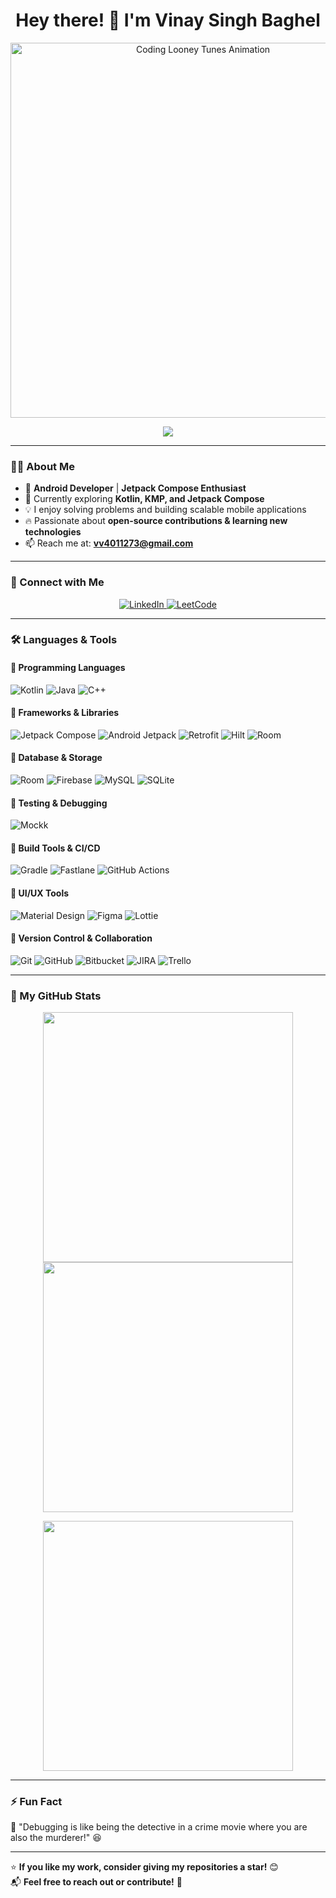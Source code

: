 <h1 align="center"> 
   Hey there! 👋 I'm Vinay Singh Baghel
</h1>

<p align="center">
   <img src="https://raw.githubusercontent.com/vinay-singh-dev/assets/main/Coding%20Looney%20Tunes%20GIF%20by%20Looney%20Tunes%20World%20of%20Mayhem.gif" width="600" alt="Coding Looney Tunes Animation"/>
</p>


<!-- Typing Animation -->
<p align="center">
   <img src="https://readme-typing-svg.herokuapp.com?font=Fira+Code&weight=600&size=22&pause=1000&color=F7B42C&center=true&vCenter=true&width=500&lines=Android+Developer;Kotlin+Enthusiast;Jetpack+Compose+Learner;Passionate+about+Building+Apps!;Always+learning+and+improving!">
</p>

---

### **👨‍💻 About Me**
- 🚀 **Android Developer** | **Jetpack Compose Enthusiast** 
- 🌱 Currently exploring **Kotlin, KMP, and Jetpack Compose**  
- 💡 I enjoy solving problems and building scalable mobile applications  
- 🔥 Passionate about **open-source contributions & learning new technologies**  
- 📫 Reach me at: **[vv4011273@gmail.com](mailto:vv4011273@gmail.com)**  

---

### **📲 Connect with Me**
<p align="center">
   <a href="https://www.linkedin.com/in/vinay-singh-baghel-1457402a4" target="_blank">
      <img src="https://img.shields.io/badge/LinkedIn-0077B5?style=for-the-badge&logo=linkedin&logoColor=white" alt="LinkedIn"/>
   </a>
   <a href="https://www.leetcode.com/luffytaro12" target="_blank">
      <img src="https://img.shields.io/badge/LeetCode-FFA116?style=for-the-badge&logo=leetcode&logoColor=black" alt="LeetCode"/>
   </a>
</p>

---

### **🛠️ Languages & Tools**
#### **📌 Programming Languages**  
![Kotlin](https://img.shields.io/badge/Kotlin-7F52FF?style=for-the-badge&logo=kotlin&logoColor=white)
![Java](https://img.shields.io/badge/Java-ED8B00?style=for-the-badge&logo=java&logoColor=white)
![C++](https://img.shields.io/badge/C++-00599C?style=for-the-badge&logo=c%2B%2B&logoColor=white)

#### **📌 Frameworks & Libraries**  
![Jetpack Compose](https://img.shields.io/badge/Jetpack%20Compose-4285F4?style=for-the-badge&logo=android&logoColor=white)
![Android Jetpack](https://img.shields.io/badge/Android%20Jetpack-3DDC84?style=for-the-badge&logo=android&logoColor=white)
![Retrofit](https://img.shields.io/badge/Retrofit-FF6F00?style=for-the-badge&logo=android&logoColor=white)
![Hilt](https://img.shields.io/badge/Hilt-4FC08D?style=for-the-badge&logo=android&logoColor=white)
![Room](https://img.shields.io/badge/Room-0078D4?style=for-the-badge&logo=android&logoColor=white)

#### **📌 Database & Storage**  
![Room](https://img.shields.io/badge/Room%20DB-FF5722?style=for-the-badge&logo=android&logoColor=white)
![Firebase](https://img.shields.io/badge/Firebase-FFCA28?style=for-the-badge&logo=firebase&logoColor=black)
![MySQL](https://img.shields.io/badge/MySQL-4479A1?style=for-the-badge&logo=mysql&logoColor=white)
![SQLite](https://img.shields.io/badge/SQLite-003B57?style=for-the-badge&logo=sqlite&logoColor=white)

#### **📌 Testing & Debugging**  
![Mockk](https://img.shields.io/badge/Mockk-FF4081?style=for-the-badge&logo=android&logoColor=white)

#### **📌 Build Tools & CI/CD**  
![Gradle](https://img.shields.io/badge/Gradle-02303A?style=for-the-badge&logo=gradle&logoColor=white)
![Fastlane](https://img.shields.io/badge/Fastlane-00F6ED?style=for-the-badge&logo=fastlane&logoColor=black)
![GitHub Actions](https://img.shields.io/badge/GitHub%20Actions-2088FF?style=for-the-badge&logo=githubactions&logoColor=white)

#### **📌 UI/UX Tools**  
![Material Design](https://img.shields.io/badge/Material%20Design-757575?style=for-the-badge&logo=android&logoColor=white)
![Figma](https://img.shields.io/badge/Figma-F24E1E?style=for-the-badge&logo=figma&logoColor=white)
![Lottie](https://img.shields.io/badge/Lottie-FFD500?style=for-the-badge&logo=lottie&logoColor=black)

#### **📌 Version Control & Collaboration**  
![Git](https://img.shields.io/badge/Git-F05032?style=for-the-badge&logo=git&logoColor=white)
![GitHub](https://img.shields.io/badge/GitHub-181717?style=for-the-badge&logo=github&logoColor=white)
![Bitbucket](https://img.shields.io/badge/Bitbucket-0052CC?style=for-the-badge&logo=bitbucket&logoColor=white)
![JIRA](https://img.shields.io/badge/JIRA-0052CC?style=for-the-badge&logo=jira&logoColor=white)
![Trello](https://img.shields.io/badge/Trello-0079BF?style=for-the-badge&logo=trello&logoColor=white)

---

### **🚀 My GitHub Stats**
<p align="center">
   <img src="https://github-readme-stats.vercel.app/api?username=vinay-singh-dev&show_icons=true&theme=radical" width="400"/>
   <img src="https://github-readme-streak-stats.herokuapp.com/?user=vinay-singh-dev&theme=radical" width="400"/>
</p>

<p align="center">
   <img src="https://github-readme-stats.vercel.app/api/top-langs/?username=vinay-singh-dev&layout=compact&theme=radical" width="400"/>
</p>

---

### **⚡ Fun Fact**
🎯 "Debugging is like being the detective in a crime movie where you are also the murderer!" 😆  

---

⭐ **If you like my work, consider giving my repositories a star!** 😊  
📬 **Feel free to reach out or contribute!** 🚀
